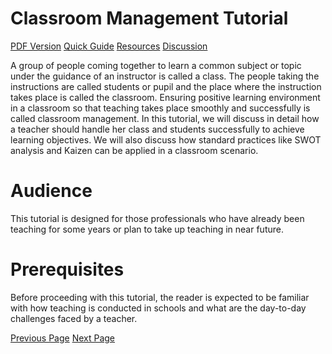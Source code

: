 # Classroom Management Tutorial
[PDF Version](../classroom_management/classroom_management_pdf_version.md)
[Quick Guide](../classroom_management/classroom_management_quick_guide.md)
[Resources](../classroom_management/classroom_management_useful_resources.md)
[Discussion](../classroom_management/classroom_management_discussion.md)

A group of people coming together to learn a common subject or topic under the guidance of an instructor is called a class. The people taking the instructions are called students or pupil and the place where the instruction takes place is called the classroom. Ensuring positive learning environment in a classroom so that teaching takes place smoothly and successfully is called classroom management. In this tutorial, we will discuss in detail how a teacher should handle her class and students successfully to achieve learning objectives. We will also discuss how standard practices like SWOT analysis and Kaizen can be applied in a classroom scenario.

# Audience
This tutorial is designed for those professionals who have already been teaching for some years or plan to take up teaching in near future.

# Prerequisites
Before proceeding with this tutorial, the reader is expected to be familiar with how teaching is conducted in schools and what are the day-to-day challenges faced by a teacher.


[Previous Page](../classroom_management/index.md) [Next Page](../classroom_management/classroom_management_introduction.md) 

